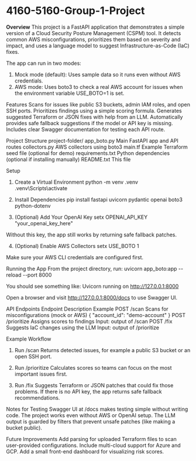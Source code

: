 # 4160-5160-Group-1-Project
**Overview**
This project is a FastAPI application that demonstrates a simple version of a Cloud Security Posture Management (CSPM) tool. It detects common AWS misconfigurations, prioritizes them based on severity and impact, and uses a language model to suggest Infrastructure-as-Code (IaC) fixes.

The app can run in two modes:
1. Mock mode (default): Uses sample data so it runs even without AWS credentials.
2. AWS mode: Uses boto3 to check a real AWS account for issues when the environment variable USE_BOTO=1 is set.

Features
Scans for issues like public S3 buckets, admin IAM roles, and open SSH ports.
Prioritizes findings using a simple scoring formula.
Generates suggested Terraform or JSON fixes with help from an LLM.
Automatically provides safe fallback suggestions if the model or API key is missing.
Includes clear Swagger documentation for testing each API route.

Project Structure
project-folder/
app_boto.py        Main FastAPI app and API routes
collectors.py       AWS collectors using boto3
main.tf             Example Terraform seed file (optional for demo)
requirements.txt    Python dependencies (optional if installing manually)
README.txt          This file

Setup
1. Create a Virtual Environment
python -m venv .venv
.venv\Scripts\activate

2. Install Dependencies
pip install fastapi uvicorn pydantic openai boto3 python-dotenv

3. (Optional) Add Your OpenAI Key
setx OPENAI_API_KEY "your_openai_key_here"

Without this key, the app still works by returning safe fallback patches.

4. (Optional) Enable AWS Collectors
setx USE_BOTO 1

Make sure your AWS CLI credentials are configured first.

Running the App
From the project directory, run:
uvicorn app_boto:app --reload --port 8000

You should see something like:
Uvicorn running on http://127.0.0.1:8000

Open a browser and visit http://127.0.0.1:8000/docs to use Swagger UI.

API Endpoints
Endpoint              Description                                      Example
POST /scan            Scans for misconfigurations (mock or AWS)        { "account_id": "demo-account" }
POST /prioritize      Assigns scores to findings                      Input: output of /scan
POST /fix             Suggests IaC changes using the LLM              Input: output of /prioritize

Example Workflow
1. Run /scan
   Returns detected issues, for example a public S3 bucket or an open SSH port.

2. Run /prioritize
   Calculates scores so teams can focus on the most important issues first.

3. Run /fix
   Suggests Terraform or JSON patches that could fix those problems.
   If there is no API key, the app returns safe fallback recommendations.

Notes for Testing
Swagger UI at /docs makes testing simple without writing code.
The project works even without AWS or OpenAI setup.
The LLM output is guarded by filters that prevent unsafe patches (like making a bucket public).

Future Improvements
Add parsing for uploaded Terraform files to scan user-provided configurations.
Include multi-cloud support for Azure and GCP.
Add a small front-end dashboard for visualizing risk scores.
